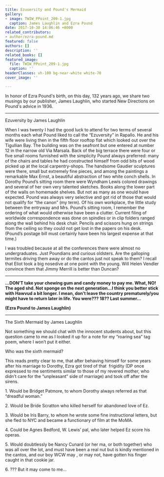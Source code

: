 ```yaml
---
title: Ezuversity and Pound's Mermaid
gallery:
- image: TWIW_PPoint_209-1.jpg
  caption: James Laughlin and Ezra Pound
date: 2017-10-30 14:06:46 +0000
related_contributors:
- author/ezra-pound.md
featured: false
authors: []
description: ''
related_books: []
featured_image:
  file: TWIW_PPoint_209-1.jpg
  caption: ''
headerClasses: vh-100 bg-near-white white-70
cover_image: ''

---
```

In honor of Ezra Pound's birth, on this day, 132 years ago, we share two musings by our publisher, James Laughlin, who started New Directions on Pound's advice in 1936.

---

Ezuversity by James Laughlin

When I was twenty I had the good luck to attend for two terms of several months each what Pound liked to call the “Ezuversity” in Rapallo. He and his wife were living then in the fifth floor rooftop flat which looked out over the Tigullian Bay. The building was on the seafront but one entered at number 12 in the narrow old Via Marsala. Back of the big terrace there were four or five small rooms furnished with the simplicity Pound always preferred: many of the chairs and tables he had constructed himself from odd bits of wood picked up at the local carpentry-shops. The handsome Gaudier sculptures were there, small but extremely fine pieces, and among the paintings a remarkable Max Ernst, a beautiful abstraction of two white conch shells. In Dorothy Pound’s sitting room there were Wyndham Lewis colored drawings and several of her own very talented sketches. Books along the lower part of the walls on homemade shelves. But not as many as one would have expected. Pound was always very selective and got rid of those that would not qualify for “the canon” (my term). Of his own workplace, the little study between the entryway and Mrs. Pound’s sitting room, I remember the ordering of what would otherwise have been a clutter. Current filing of worldwide correspondence was done on spindles or in clip folders ranged along the wall behind his desk chair. Pencils and scissors hung on strings from the ceiling so they could not get lost in the papers on his desk. (Pound’s postage bill must certainly have been his largest expense at that time.)

I was troubled because at all the conferences there were almost no undergraduates. Just Poundians and curious oldsters. Are the galloping termites driving them away or do the cantos just not speak to them? I recall that Eliot took a big nosedive at one point with the young. Will Helen Vendler convince them that Jimmy Merrill is better than Duncan?

---

**...DON’T take your chewing gum and candy money to pay me. What, NO! The aged shd. Not sponge on the next generation...I think you better stick with Hawvud a bit longer. I mean, don’t leave the country prematurely/you might have to return later in life. You were??? 18?? Last summer…**

**(Ezra Pound to James Laughlin)**

---

The Sixth Mermaid by James Laughlin

Not something we should chat with the innocent students about, but this question came to me as I looked it up for a note for my “roaring sea” tag poem, where I won’t put it either.

Who was the sixth mermaid?

This reads pretty clear to me, that after behaving himself for some years after his marriage to Dorothy, Ezra got tired of that  frigidity (DP once expressed to me sentiments similar to those of my revered mother, who didn’t care for the “unpleasant” side of marriage) and took off after the sirens.

1\. Would be Bridget Patmore, to whom Dorothy always referred as that “dreadful woman.”

2\. Would be Bride Scratton who killed herself for abandoned love of Ez.

3\. Would be Iris Barry, to whom he wrote some fine instructional letters, but she fled to NYC and became a functionary of film at the MoMA.

4\. Could be Agnes Bedford, W. Lewis’ pal, who later helped Ez score his operas.

5\. Would doubtlessly be Nancy Cunard (or her ma, or both together) who was all over the lot, and must have been a real nut but is kindly mentioned in the cantos, and our boy WCW may , or may not, have gotten his finger caught in that cookie jar.

6\. ??? But it may come to me...
